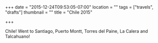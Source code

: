 +++
date = "2015-12-24T09:53:05-07:00"
location = ""
tags = ["travels", "drafts"]
thumbnail = ""
title = "Chile 2015"

+++

Chile!  Went to Santiago, Puerto Montt, Torres del Paine, La Calera and Talcahuano!
